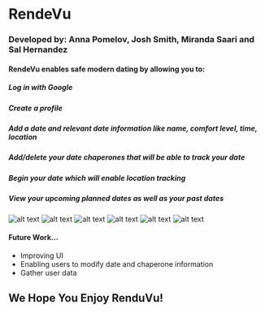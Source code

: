 # RendeVu
### Developed by: Anna Pomelov, Josh Smith, Miranda Saari and Sal Hernandez

#### RendeVu enables safe modern dating by allowing you to:
##### Log in with Google
##### Create a profile
##### Add a date and relevant date information like name, comfort level, time, location
##### Add/delete your date chaperones that will be able to track your date
##### Begin your date which will enable location tracking 
##### View your upcoming planned dates as well as your past dates

![alt text](http://res.cloudinary.com/djdt5maoi/image/upload/c_scale,w_250/v1493950497/rende3_b0kmbf.png)
![alt text](http://res.cloudinary.com/djdt5maoi/image/upload/c_scale,w_250/v1493950497/rende6_bjfhmp.png)
![alt text](http://res.cloudinary.com/djdt5maoi/image/upload/c_scale,w_250/v1493950497/rende5_eq1geq.png)
![alt text](http://res.cloudinary.com/djdt5maoi/image/upload/c_scale,w_250/v1493950497/rende4_mhb8wp.png)
![alt text](http://res.cloudinary.com/djdt5maoi/image/upload/c_scale,w_250/v1493950498/rende2_hc1tbx.png)
![alt text](http://res.cloudinary.com/djdt5maoi/image/upload/c_scale,w_250/v1493950497/rende1_vifm49.png)

#### Future Work...
+ Improving UI
+ Enabling users to modify date and chaperone information
+ Gather user data

## We Hope You Enjoy RenduVu!

